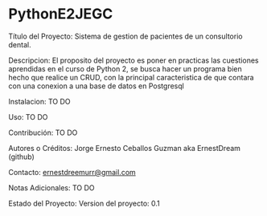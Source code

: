 # PythonE2JEGC

Título del Proyecto: Sistema de gestion de pacientes de un consultorio dental.

Descripcion: El proposito del proyecto es poner en practicas las cuestiones aprendidas en el curso de Python 2, se busca hacer un programa bien hecho que realice un CRUD, con la principal caracteristica de que contara con una conexion a una base de datos en Postgresql

Instalacion: TO DO

Uso: TO DO

Contribución: TO DO

Autores o Créditos: Jorge Ernesto Ceballos Guzman aka ErnestDream (github)

Contacto: ernestdreemurr@gmail.com

Notas Adicionales: TO DO

Estado del Proyecto: Version del proyecto: 0.1
